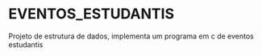 # EVENTOS_ESTUDANTIS
Projeto de estrutura de dados, implementa um programa em c de eventos estudantis
